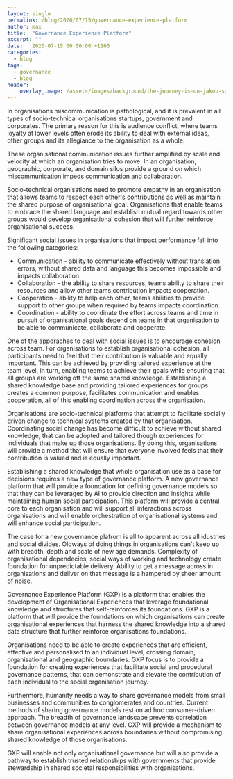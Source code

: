 ```yaml
---
layout: single
permalink: /blog/2020/07/15/governance-experience-platform
author: max
title:  "Governance Experience Platform"
excerpt: ""
date:   2020-07-15 00:00:00 +1100
categories:
  - blog
tags:
  - governance
  - blog
header:
    overlay_image: /assets/images/background/the-journey-is-on-jakob-soby-zQe1wEsW3W4-unsplash.jpg  
---
```


In organisations miscommunication is pathological, and it is prevalent in all types of socio-technical organisations startups, government and corporates. The primary reason for this is audience conflict, where teams loyalty at lower levels often erode its ability to deal with external ideas, other groups and its allegiance to the organisation as a whole. 

These organisational communication issues further amplified by scale and velocity at which an organisation tries to move. In an organisation, geographic, corporate, and domain silos provide a ground on which miscommunication impeds communication and collaboration.

Socio-technical organisations need to promote empathy in an organisation that allows teams to respect each other's contributions as well as maintain the shared purpose of organisational goal. Organisations that enable teams to embrace the shared language and establish mutual regard towards other groups would develop organisational cohesion that will further reinforce organisational success.

Significant social issues in organisations that impact performance fall into the following categories:

* Communication - ability to communicate effectively without translation errors, without shared data and language this becomes impossible and impacts collaboration.
* Collaboration - the ability to share resources, teams ability to share their resources and allow other teams contribution impacts cooperation.
* Cooperation - ability to help each other, teams abilities to provide support to other groups when required by teams impacts coordination.
* Coordination - ability to coordinate the effort across teams and time in pursuit of organisational goals depend on teams in that organisation to be able to communicate, collaborate and cooperate. 

One of the apporaches to deal with social issues is to encourage cohesion across team. For organisations to establish organisational cohesion, all participants need to feel that their contribution is valuable and equally important. This can be achieved by providing tailored experience at the team level, in turn, enabling teams to achieve their goals while ensuring that all groups are working off the same shared knowledge. Establishing a shared knowledge base and providing tailored experiences for groups creates a common purpose, facilitates communication and enables cooperation, all of this enabling coordination across the organisation.

Organisations are socio-technical platforms that attempt to facilitate socially driven change to technical systems created by that organisation. Coordinating social change has become difficult to achieve without shared knowledge, that can be adopted and tailored though experiences for individuals that make up those organisations. By doing this, organisations will provide a method that will ensure that everyone involved feels that their contribution is valued and is equally important.

Establishing a shared knowledge that whole organisation use as a base for decisions requires a new type of governance platform. A new governance platform that will provide a foundation for defining governance models so that they can be leveraged by AI to provide direction and insights while maintaining human social participation. This platform will provide a central core to each organisation and will support all interactions across organisations and will enable orchestration of organisational systems and will enhance social participation.

The case for a new governance plafrom is all to apparent across all idustries and social divides. Oldways of doing things in organisations can't keep up with breadth, depth and scale of new age demands. Complexity of organisational dependecies, social ways of working and technology create foundation for unpredictable delivery.  Ability to get a message across in organisations and deliver on that message is a hampered by sheer amount of noise.

Governance Experience Platform (GXP) is a platform that enables the development of Organisational Experiences that leverage foundational knowledge and structures that self-reinforces its foundations. GXP is a platform that will provide the foundations on which organisations can create organisational experiences that harness the shared knowledge into a shared data structure that further reinforce organisations foundations. 

Organisations need to be able to create experiences that are efficient, effective and personalised to an individual level, crossing domain, organisational and geographic boundaries. GXP focus is to provide a foundation for creating experiences that facilitate social and procedural governance patterns, that can demonstrate and elevate the contribution of each individual to the social organisation journey.

Furthermore, humanity needs a way to share governance models from small businesses and communities to conglomerates and countries. Current methods of sharing governance models rest on ad hoc consumer-driven approach. The breadth of governance landscape prevents correlation between governance models at any level. GXP will provide a mechanism to share organisational experiences across boundaries without compromising shared knowledge of those organisations.

GXP will enable not only organisational governance but will also provide a pathway to establish trusted relationships with governments that provide stewardship in shared societal responsibilities with organisations.
